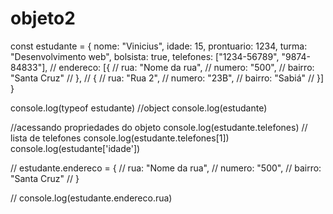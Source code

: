 # objeto2
const estudante = {
    nome: "Vinicius",
    idade: 15,
    prontuario: 1234,
    turma: "Desenvolvimento web",
    bolsista: true,
    telefones: ["1234-56789", "9874-84833"],
    // endereco: [{
    //     rua: "Nome da rua",
    //     numero: "500",
    //     bairro: "Santa Cruz"
    // },
    // {
    //     rua: "Rua 2",
    //     numero: "23B",
    //     bairro: "Sabiá"
    // }]
}

console.log(typeof estudante) //object
console.log(estudante)

//acessando propriedades do objeto
console.log(estudante.telefones) // lista de telefones
console.log(estudante.telefones[1])
console.log(estudante['idade'])

// estudante.endereco = {
//     rua: "Nome da rua",
//     numero: "500",
//     bairro: "Santa Cruz"
// }

// console.log(estudante.endereco.rua)
